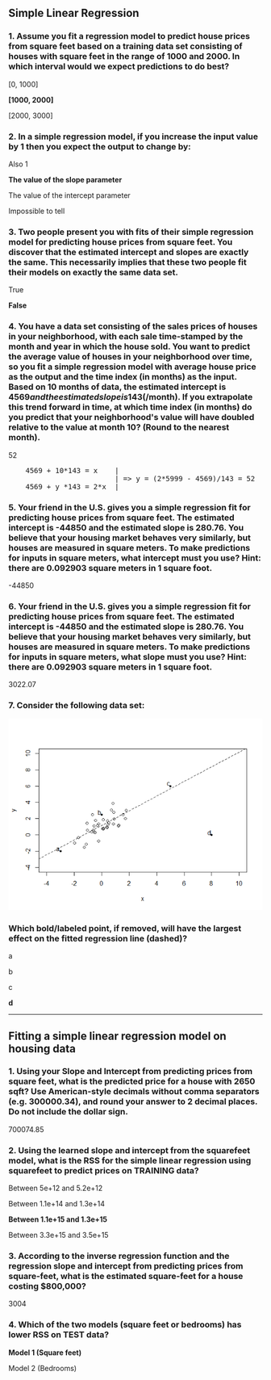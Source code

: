 ## Simple Linear Regression ##

### 1. Assume you fit a regression model to predict house prices from square feet based on a training data set consisting of houses with square feet in the range of 1000 and 2000. In which interval would we expect predictions to do best? ###

[0, 1000]

**[1000, 2000]**

[2000, 3000]

### 2. In a simple regression model, if you increase the input value by 1 then you expect the output to change by: ###

Also 1

**The value of the slope parameter**

The value of the intercept parameter

Impossible to tell

### 3. Two people present you with fits of their simple regression model for predicting house prices from square feet. You discover that the estimated intercept and slopes are exactly the same. This necessarily implies that these two people fit their models on exactly the same data set. ###

True

**False**

### 4. You have a data set consisting of the sales prices of houses in your neighborhood, with each sale time-stamped by the month and year in which the house sold. You want to predict the average value of houses in your neighborhood over time, so you fit a simple regression model with average house price as the output and the time index (in months) as the input. Based on 10 months of data, the estimated intercept is $4569 and the estimated slope is 143 ($/month). If you extrapolate this trend forward in time, at which time index (in months) do you predict that your neighborhood's value will have doubled relative to the value at month 10? (Round to the nearest month). ###

52

<pre>
	4569 + 10*143 = x    |
	                     | => y = (2*5999 - 4569)/143 = 52
	4569 + y *143 = 2*x  |
</pre>

### 5. Your friend in the U.S. gives you a simple regression fit for predicting house prices from square feet. The estimated intercept is -44850 and the estimated slope is 280.76. You believe that your housing market behaves very similarly, but houses are measured in square meters. To make predictions for inputs in square meters, what intercept must you use? Hint: there are 0.092903 square meters in 1 square foot. ###

-44850

### 6. Your friend in the U.S. gives you a simple regression fit for predicting house prices from square feet. The estimated intercept is -44850 and the estimated slope is 280.76. You believe that your housing market behaves very similarly, but houses are measured in square meters. To make predictions for inputs in square meters, what slope must you use? Hint: there are 0.092903 square meters in 1 square foot. ###

3022.07

### 7. Consider the following data set: ###
![Example dataset](quiz/plot.png)
### Which bold/labeled point, if removed, will have the largest effect on the fitted regression line (dashed)? ###


a

b

c

**d**
___

## Fitting a simple linear regression model on housing data ##

### 1. Using your Slope and Intercept from predicting prices from square feet, what is the predicted price for a house with 2650 sqft? Use American-style decimals without comma separators (e.g. 300000.34), and round your answer to 2 decimal places. Do not include the dollar sign. ###

700074.85

### 2. Using the learned slope and intercept from the squarefeet model, what is the RSS for the simple linear regression using squarefeet to predict prices on TRAINING data? ###

Between 5e+12 and 5.2e+12

Between 1.1e+14 and 1.3e+14

**Between 1.1e+15 and 1.3e+15**

Between 3.3e+15 and 3.5e+15

### 3. According to the inverse regression function and the regression slope and intercept from predicting prices from square-feet, what is the estimated square-feet for a house costing $800,000? ###

3004

### 4. Which of the two models (square feet or bedrooms) has lower RSS on TEST data? ###

**Model 1 (Square feet)**

Model 2 (Bedrooms)
